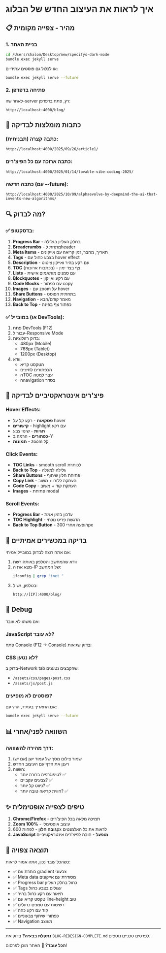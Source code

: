 # איך לראות את העיצוב החדש של הבלוג

## 📋 מהיר - צפייה מקומית

### 1. בניית האתר
```bash
cd /Users/shalom/Desktop/new/specifys-dark-mode
bundle exec jekyll serve
```

או לכלול גם פוסטים עתידיים:
```bash
bundle exec jekyll serve --future
```

### 2. פתיחה בדפדפן
לאחר שה-server רץ, פתח בדפדפן:
```
http://localhost:4000/blog/
```

## 🎯 כתבות מומלצות לבדיקה

### כתבה קצרה (תבניתית):
```
http://localhost:4000/2025/09/26/article1/
```

### כתבה ארוכה עם כל הפיצ'רים:
```
http://localhost:4000/2025/01/14/lovable-vibe-coding-2025/
```

### כתבה חדשה (עם --future):
```
http://localhost:4000/2025/10/09/alphaevolve-by-deepmind-the-ai-that-invents-new-algorithms/
```

## 🔍 מה לבדוק?

### ✅ בדסקטופ:
1. **Progress Bar** - בחלק העליון בגלילה
2. **Breadcrumbs** - מתחת לheader
3. **Meta Items** - תאריך, מחבר, זמן קריאה עם אייקונים
4. **Tags** - בצבע כחול עם hover effect
5. **Description** - עם רקע בהיר ואייקון ציטוט
6. **TOC** (בכתבות ארוכות) - צף בצד ימין
7. **Lists** - עם סמנים מותאמים אישית
8. **Blockquotes** - עם רקע ואייקון
9. **Code Blocks** - עם כפתור copy
10. **Images** - עם zoom על hover
11. **Share Buttons** - בתחתית הפוסט
12. **Navigation** - מאמר קודם/הבא
13. **Back to Top** - כפתור צף בפינה

### ✅ במובייל (או DevTools):
1. פתח DevTools (F12)
2. עבור ל-Responsive Mode
3. בדוק רזולוציות:
   - 480px (Mobile)
   - 768px (Tablet)
   - 1200px (Desktop)
4. וודא:
   - הטקסט קריא
   - הכפתורים לחיצים
   - הTOC עבר למטה
   - הnavigation בסדר

## 🎨 פיצ'רים אינטראקטיביים לבדיקה

### Hover Effects:
- **פסקאות** - רקע קל על hover
- **קישורים** - highlight עם רקע
- **תגיות** - שינוי צבע
- **כפתורים** - הרמה ב-Y
- **תמונות** - zoom קל

### Click Events:
- **TOC Links** - smooth scroll לכותרת
- **Back to Top** - גלילה למעלה
- **Share Buttons** - פתיחת חלון שיתוף
- **Copy Link** - העתקה ללוח + משוב
- **Code Copy** - העתקת קוד + משוב
- **Images** - פתיחת modal

### Scroll Events:
- **Progress Bar** - עדכון בזמן אמת
- **TOC Highlight** - הדגשת פריט נוכחי
- **Back to Top Button** - הופעה אחרי 300px

## 📱 בדיקה במכשירים אמיתיים

אם אתה רוצה לבדוק במובייל אמיתי:

1. וודא שהמחשב והטלפון באותה רשת
2. מצא את ה-IP של המחשב:
   ```bash
   ifconfig | grep "inet "
   ```
3. בטלפון, גש ל:
   ```
   http://[IP]:4000/blog/
   ```

## 🐛 Debug

אם משהו לא עובד:

### JavaScript לא עובד?
פתח Console (F12 → Console) ובדוק שגיאות

### CSS לא נטען?
בדוק ב-Network tab שהקבצים נטענים:
- `/assets/css/pages/post.css`
- `/assets/js/post.js`

### פוסטים לא מופיעים?
אם התאריך בעתיד, הרץ עם:
```bash
bundle exec jekyll serve --future
```

## 📊 השוואה לפני/אחרי

### דרך מהירה להשוואה:
1. שמור צילום מסך של עמוד ישן (אם יש)
2. רענן את הדף עם העיצוב החדש
3. השווה:
   - טיפוגרפיה ברורה יותר? ✅
   - צבעים עקביים? ✅
   - ניווט קל יותר? ✅
   - חווית קריאה טובה יותר? ✅

## ✨ טיפים לצפייה אופטימלית

1. **Chrome/Firefox** - תמיכה מלאה בכל הפיצ'רים
2. **Zoom 100%** - עיצוב אופטימלי
3. **גובה חלון** - לפחות 600px לראות את כל האלמנטים
4. **JavaScript מופעל** - חובה לפיצ'רים אינטראקטיביים

## 🎯 תוצאה צפויה

כשהכל עובד נכון, אתה אמור לראות:
- ✅ כותרת עם gradient צבעוני
- ✅ Meta data מסודרת עם אייקונים
- ✅ Progress bar כחול בחלק העליון
- ✅ Tags עגולים בצבע כחול
- ✅ תיאור עם רקע כחול בהיר
- ✅ טקסט קריא עם line-height טוב
- ✅ רשימות עם סמנים כחולים
- ✅ קוד עם רקע כהה
- ✅ כפתורי שיתוף צבעוניים
- ✅ Navigation מעוצב

---

**נתקלת בבעיה?** בדוק את `BLOG-REDESIGN-COMPLETE.md` לפרטים טכניים נוספים.

**הכל עובד?** 🎉 האתר מוכן לפרסום!

